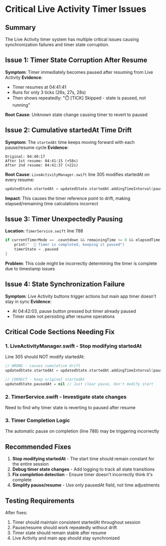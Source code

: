 # Critical Live Activity Timer Issues

## Summary
The Live Activity timer system has multiple critical issues causing synchronization failures and timer state corruption.

## Issue 1: Timer State Corruption After Resume
**Symptom**: Timer immediately becomes paused after resuming from Live Activity
**Evidence**: 
- Timer resumes at 04:41:41
- Runs for only 3 ticks (26s, 27s, 28s)
- Then shows repeatedly: "⏱️ [TICK] Skipped - state is paused, not running"

**Root Cause**: Unknown state change causing timer to revert to paused

## Issue 2: Cumulative startedAt Time Drift
**Symptom**: The `startedAt` time keeps moving forward with each pause/resume cycle
**Evidence**:
```
Original: 04:40:17
After 1st resume: 04:41:15 (+58s)
After 2nd resume: 04:41:37 (+22s)
```

**Root Cause**: `LiveActivityManager.swift` line 305 modifies startedAt on every resume:
```swift
updatedState.startedAt = updatedState.startedAt.addingTimeInterval(pauseDuration)
```

**Impact**: This causes the timer reference point to drift, making elapsed/remaining time calculations incorrect

## Issue 3: Timer Unexpectedly Pausing
**Location**: `TimerService.swift` line 788
```swift
if currentTimerMode == .countdown && remainingTime <= 0 && elapsedTime > 0 {
    print("  🏁 Timer is completed, keeping it paused")
    timerState = .paused
}
```

**Problem**: This code might be incorrectly determining the timer is complete due to timestamp issues

## Issue 4: State Synchronization Failure
**Symptom**: Live Activity buttons trigger actions but main app timer doesn't stay in sync
**Evidence**: 
- At 04:42:03, pause button pressed but timer already paused
- Timer state not persisting after resume operations

## Critical Code Sections Needing Fix

### 1. LiveActivityManager.swift - Stop modifying startedAt
Line 305 should NOT modify startedAt:
```swift
// WRONG - causes cumulative drift
updatedState.startedAt = updatedState.startedAt.addingTimeInterval(pauseDuration)

// CORRECT - keep original startedAt
updatedState.pausedAt = nil // Just clear pause, don't modify start
```

### 2. TimerService.swift - Investigate state changes
Need to find why timer state is reverting to paused after resume

### 3. Timer Completion Logic
The automatic pause on completion (line 788) may be triggering incorrectly

## Recommended Fixes

1. **Stop modifying startedAt** - The start time should remain constant for the entire session
2. **Debug timer state changes** - Add logging to track all state transitions
3. **Fix completion detection** - Ensure timer doesn't incorrectly think it's complete
4. **Simplify pause/resume** - Use only pausedAt field, not time adjustments

## Testing Requirements
After fixes:
1. Timer should maintain consistent startedAt throughout session
2. Pause/resume should work repeatedly without drift
3. Timer state should remain stable after resume
4. Live Activity and main app should stay synchronized